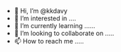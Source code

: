 - 👋 Hi, I’m @kkdavy 
- 👀 I’m interested in ....
- 🌱 I’m currently learning ......
- 💞️ I’m looking to collaborate on .....
- 📫 How to reach me .....

<!---
kkdavy/kkdavy is a ✨ special ✨ repository because its `README.md` (this file) appears on your GitHub profile.
You can click the Preview link to take a look at your changes.
--->
